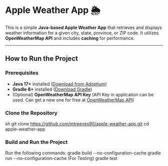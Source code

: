 # Apple Weather App 🌦️

This is a simple **Java-based Apple Weather App** that retrieves and displays weather information for a given city, state, province, or ZIP code. It utilizes **OpenWeatherMap API** and includes **caching** for performance.

---

## **How to Run the Project**

### **Prerequisites**
- **Java 17+** installed ([Download from Adoptium](https://adoptium.net/))
- **Gradle 8+** installed ([Download Gradle](https://gradle.org/install/))
- (Optional) **OpenWeatherMap API Key** (API Key in application can be used. Can get a new one for free at [OpenWeatherMap API](https://openweathermap.org/api))

### **Clone the Repository**
sh
git clone https://github.com/mtreeves90/apple-weather-app.git
cd apple-weather-app

### **Build and Run the Project**
Run the following commands:
gradle build --no-configuration-cache
gradle run --no-configuration-cache
(For Testing) gradle test